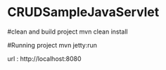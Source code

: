 # CRUDSampleJavaServlet

#clean and build project
mvn clean install

#Running project
mvn jetty:run

url : http://localhost:8080
